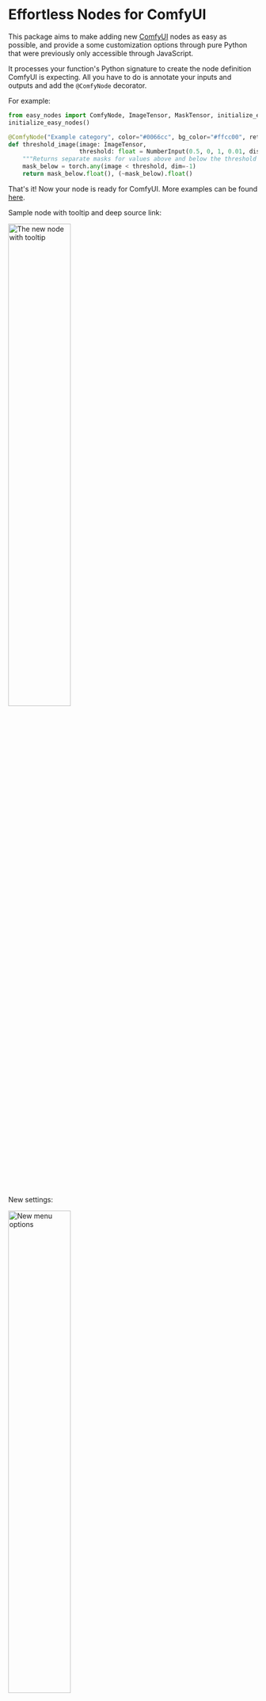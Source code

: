 # Effortless Nodes for ComfyUI

This package aims to make adding new [ComfyUI](https://github.com/comfyanonymous/ComfyUI) nodes as easy as possible, and provide a some customization options through pure Python that were previously only accessible through JavaScript.

It processes your function's Python signature to create the node definition ComfyUI is expecting. All you have to do is annotate your inputs and outputs and add the `@ComfyNode` decorator.

For example:
```python
from easy_nodes import ComfyNode, ImageTensor, MaskTensor, initialize_easy_nodes
initialize_easy_nodes()

@ComfyNode("Example category", color="#0066cc", bg_color="#ffcc00", return_names=["Below", "Above"])
def threshold_image(image: ImageTensor,
                    threshold: float = NumberInput(0.5, 0, 1, 0.01, display="slider")) -> tuple[MaskTensor, MaskTensor]:
    """Returns separate masks for values above and below the threshold value."""
    mask_below = torch.any(image < threshold, dim=-1)
    return mask_below.float(), (~mask_below).float()
```

That's it! Now your node is ready for ComfyUI. More examples can be found [here](example/example_nodes.py).

Sample node with tooltip and deep source link:

<img src="assets/threshold_example.png" alt="The new node with tooltip" width="50%">

New settings:

<img src="assets/menu_options.png" alt="New menu options" width="50%">


Note that ImageTensor/MaskTensor are just syntactic sugar for semantically differentiating the annotations (allowing ComfyUI to know what plugs into what); your function will still get passed genunine torch.Tensor objects.

For more control, you can call easy_nodes.init(...) and change some settings that will apply to all nodes you create.

## New in 1.0.0:

- Renamed to ComfyUI-EasyNodes (from ComfyUI-Annotations) to better reflect the package's goal (rather than the means)
- Now on pip
- Automatic module reloading: if you edit your node source, immediately see the changes
- LLM-based debugging: optionally have ChatGPT take a crack at fixing your code
- Set node colors via Python argument (no JavaScript required)
- Add preview text and images to nodes via show_text and show_image Python functions, no JavaScript required.
- Automatically create nodes with widgets to set the fields of existing Python objects.
- Tooltips and deep links to node source code
- Bug fixes

## Features

- **@ComfyNode Decorator**: Simplifies the declaration of custom nodes with automagic node declaration based on Python type annotations. Existing Python functions can be converted to ComfyUI nodes with a simple "@ComfyNode()"
- **Built-in text and image previews**: Just call `easy_nodes.add_preview_text()` and `easy_nodes.add_preview_image()` in the body of your function and EasyNodes will automatically display it, no JavaScript hacking required.
- **Set node color easily**: No messing with JavaScript, just tell the decorator what color you want the node to be.
- **Type Support**: Includes several custom types (`ImageTensor`, `MaskTensor`, `NumberInput`, `Choice`, etc.) to support ComfyUI's connection semantics and UI functionality. Register additional types with `register_type`.
- **Automatic list and tuple handling**: Simply annotate the type as e.g. ```list[torch.Tensor]``` and your function will automatically make sure you get passed a list. It will also auto-tuple your return value for you internally (or leave it alone if you just want to copy your existing code).
- **Init-time checking**: Less scratching your head when your node doesn't fire off properly later. For example, if you copy-paste a node definition and forget to rename it, @ComfyNode will alert you immediately about duplicate nodes rather than simply overwriting the earlier definition.
- **Supports most ComfyUI node definition features**: validate_input, is_output_node, etc can be specified as parameters to the ComfyNode decorator.
- **Convert existing data classes to ComfyUI nodes**: pass `create_field_setter_node` a type, and it will automatically create a new node type with widgets to set all the fields.
- **LLM-based debugging**: Optional debugging and auto-fixing of exceptions during node execution. Will automatically create a prompt with the relevent context and send it to ChatGPT, create a patch and fix your code.


## Installation

To use this module in your ComfyUI project, follow these steps:

1. **Install the Module**: Run the following command to install the ComfyUI-EasyNodes module:

    ```bash
    pip install ComfyUI-EasyNodes
    ```
    or, if you want to have an editable version:
    ```bash
    pip install -e https://github.com/andrewharp/ComfyUI-EasyNodes
    ```
    Note that this is not a typical ComfyUI nodepack, so does not itself live under custom_nodes.
    
    However, after installing you can copy the example node directory into custom_nodes to test them out:
    ```bash
    git clone --depth=1 https://github.com/andrewharp/ComfyUI-EasyNodes.git /tmp/easynodes
    mv /tmp/easynodes/example $COMFYUI_DIR/custom_nodes/easynodes
    ```

3. **Integrate into Your Project**:
    - Open your ComfyUI project's `__init__.py` (e.g. `ComfyUI/custom_nodes/my_project/__init__.py`).
    - Make sure you're importing the module where you define your nodes:

    ```python
    import your_node_module
    ```

    Then, in `your_node_module.py`:
    ```python
    from easy_nodes import ComfyNode, NumberInput, ImageTensor, initialize_easy_nodes

    easy_nodes.initialize_easy_nodes(default_category=my_category)

    @ComfyNode()
    def create_random_image(width: int=NumberInput(128, 128, 1024), 
                            height: int=NumberInput(128, 128, 1024)) -> ImageTensor:
        return torch.rand((1, height, width, 3))
    ```

    If you run into problems with the auto-registration, you can try turning it off and give ComfyUI your node mappings the regular way:
    <details>

    In `__init__.py`:

    ```python
    import easy_nodes
    import your_node_module

    NODE_CLASS_MAPPINGS, NODE_DISPLAY_NAME_MAPPINGS = easy_nodes.get_node_mappings()

    # Export so that ComfyUI can pick them up.
    __all__ = ['NODE_CLASS_MAPPINGS', 'NODE_DISPLAY_NAME_MAPPINGS']
    ```

    and in `your_node_module.py`:
    ```python
    import easy_nodes
    easy_nodes.initialize_easy_nodes(default_category=my_category, auto_register=False)

    @ComfyNode()
    def my_node(foo: int) -> int:
        return foo + 42
    ...
    ```

    </details>


## Initialization options

The options passed to `easy_nodes.initialize_easy_nodes` will apply to all nodes registered until the next time `easy_nodes.initialize_easy_nodes` is called.

The settings mostly control defaults and some optional features that I find nice to have, but which may not work for everybody, so some are turned off by default.

- `default_category`: The default category for nodes. Defaults to "EasyNodes".
- `auto_register`: Whether to automatically register nodes with ComfyUI (so you don't have to export). Defaults to True.
- `docstring_mode`: The mode for generating node descriptions that show up in tooltips. Defaults to AutoDescriptionMode.FULL.
- `verify_tensors`: Whether to verify tensors for shape and data type according to ComfyUI type (MASK, IMAGE, etc). Runs on inputs and outputs. Defaults to False, as I've made some assumptions about shapes that may not be universal.
- `auto_move_tensors`: Whether to automatically move torch Tensors to the GPU before your function gets called, and then to the CPU on output. Defaults to False.


## Using the decorator

1. **Annotate Functions with @ComfyNode**: Decorate your processing functions with `@ComfyNode`. The decorator accepts the following parameters:
   - `category`: Specifies the category under which the node will be listed in ComfyUI. Default is `"ComfyNode"`.
   - `display_name`: Optionally specifies a human-readable name for the node as it will appear in ComfyUI. If not provided, a name is generated based on the function name.
   - `workflow_name`: The internal unique identifier for this node type. If not provided, a name is generated based on the function name.
   - `description`: An optional description for the node. If not provided the function's docstring, if any, will be used according to `easy_nodes.docstring_mode`.
   - `is_output_node`: Maps to ComfyUI's IS_OUTPUT_NODE.
   - `return_types`: Maps to ComfyUI's RETURN_TYPES. Use if the return type of the function itself is dynamic.
   - `return_names`: Maps to ComfyUI's RETURN_NAMES.
   - `validate_inputs`: Maps to ComfyUI's VALIDATE_INPUTS.
   - `is_changed`: Maps to ComfyUI's IS_CHANGED.
   - `always_run`: Makes the node always run by generating a random IS_CHANGED.
   - `debug`: A boolean that makes this node print out extra information during its lifecycle.
   - `color`: Changes the node's color.
   - `bg_color`: Changes the node's color. If color is set and not bg_color, bg_color will just be a slightly darker color.

    Example:
    ```python
    from easy_nodes import ComfyNode, ImageTensor, NumberInput

    @ComfyNode(category="Image Processing",
               display_name="Enhance Image",
               is_output_node=True,
               debug=True,
               color="#FF00FF")
    def enhance_image(image: ImageTensor, factor: NumberInput(0.5, 0, 1, 0.1)) -> ImageTensor:
        # Function implementation, do stuff to image.
        return image
    ```

2. **Annotate your function inputs and outputs**: Fully annotate function parameters and return types, using `list` to wrap types as appropriate. `tuple[output1, output2]` should be used if you have multiple outputs, otherwise you can just return the naked type (in the example below, that would be `list[input]`). This information is used to generate the fields of the internal class definition `@ComfyNode` sends to ComfyUI. If you don't annotate the inputs, the input will be treated as a wildcard. If you don't annotate the output, you won't see anything at all in ComfyUI.

    Example:
    ```python
    @ComfyNode("Utilities")
    def add_value(img_list: list[ImageTensor], val: int) -> list[int]:
        return [img + val for img in img_list]
    ```

### Registering new types:

Say you want a new type of special Tensor that ComfyUI will treat differently from Images. Say, a rotation matrix. Just create a placeholder class for it and use that in your annotations -- it's just for semantics; internally your functions will get whatever type of class they're handed.

```python
class RotationMatrix(torch.Tensor):
    def __init__(self):
        raise TypeError("!") # Will never be instantiated

easy_nodes.register_type(RotationMatrix, "ROTATION_MATRIX")

@ComfyNode()
def rotate_matrix_more(rot1: RotationMatrix, rot2: RotationMatrix) -> RotationMatrix:
    return rot1 * rot2
```

Making the class extend a torch.Tensor is not necessary, but it will give you nice type hints in IDEs.

### Creating dynamic nodes from classes

You can also automatically create nodes that will expose the fields of a class as widgets (as long as it has a default constructor). Say you have a complex options class from a third-party library you want to pass to a node.

```python
from some_library import ComplexOptions

easy_nodes.register_type(ComplexOptions)

easy_nodes.create_field_setter_node(ComplexOptions)
```

Now you should be should find a node named ComplexOptions that will have all the basic field types (str, int, float, bool) exposed as widgets.

### Example Node Definition from ComfyUI's [example_node.py.example](https://github.com/comfyanonymous/ComfyUI/blob/master/custom_nodes/example_node.py.example), converted:

```python
from easy_nodes import ComfyNode, ImageTensor, MaskTensor, NumberInput, Choice, StringInput

@ComfyNode("Example")
def annotated_example(image: ImageTensor, 
                      string_field: str = StringInput("Hello World!", multiline=False),
                      int_field: int = NumberInput(0, 0, 4096, 64, "number"), 
                      float_field: float = NumberInput(1.0, 0, 10.0, 0.01, 0.001),
                      print_to_screen: str = Choice(["enabled", "disabled"])) -> ImageTensor:
    """Inverts the input image and prints input parameters based on `print_to_screen` choice."""
    if print_to_screen == "enable":
        print(f"""Your input contains:
            string_field: {string_field}
            int_field: {int_field}
            float_field: {float_field}
        """)
    return 1.0 - image
```

More examples can be found in [example_nodes.py](https://github.com/andrewharp/ComfyUI-Annotations/blob/main/example/example_nodes.py)


## Contributing

Contributions are welcome! Please submit pull requests or open issues for any bugs, features, or improvements.
